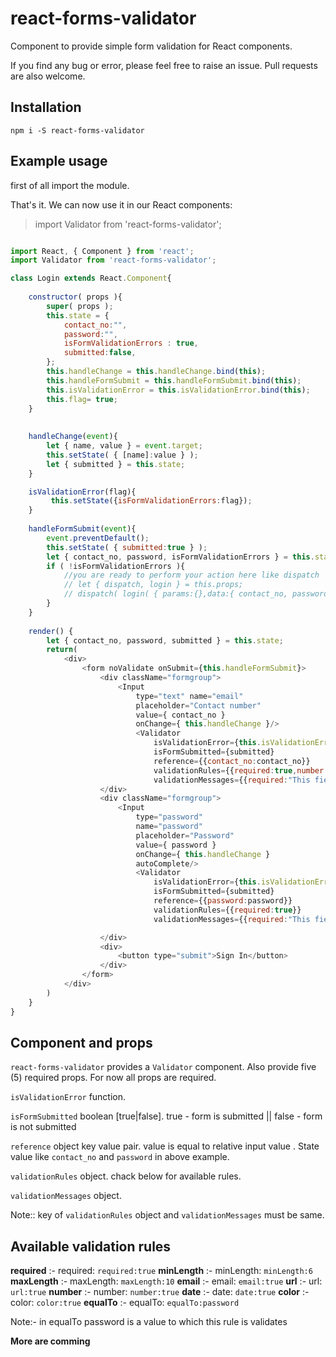 # react-forms-validator

Component to provide simple form validation for React components. 

If you find any bug or error, please feel free to raise an issue. Pull requests are also welcome.

## Installation

``
npm i -S react-forms-validator
``


## Example usage

first of all import the module.

That's it. We can now use it in our React components:

>import Validator from 'react-forms-validator';

```javascript

import React, { Component } from 'react';
import Validator from 'react-forms-validator';

class Login extends React.Component{
    
    constructor( props ){
        super( props );
        this.state = {
            contact_no:"",
            password:"",
            isFormValidationErrors : true,
            submitted:false,
        };
        this.handleChange = this.handleChange.bind(this);
        this.handleFormSubmit = this.handleFormSubmit.bind(this);
        this.isValidationError = this.isValidationError.bind(this);
        this.flag= true;
    }
    
    
    handleChange(event){
        let { name, value } = event.target;
        this.setState( { [name]:value } );
        let { submitted } = this.state;
    }

    isValidationError(flag){
         this.setState({isFormValidationErrors:flag});
    }
        
    handleFormSubmit(event){
        event.preventDefault();
        this.setState( { submitted:true } );
        let { contact_no, password, isFormValidationErrors } = this.state;
        if ( !isFormValidationErrors ){
            //you are ready to perform your action here like dispatch
            // let { dispatch, login } = this.props;
            // dispatch( login( { params:{},data:{ contact_no, password } } ) );
        }
    }
        
    render() {
        let { contact_no, password, submitted } = this.state;
        return(
            <div>
                <form noValidate onSubmit={this.handleFormSubmit}>
                    <div className="formgroup">
                        <Input 
                            type="text" name="email" 
                            placeholder="Contact number" 
                            value={ contact_no } 
                            onChange={ this.handleChange }/>
                            <Validator 
                                isValidationError={this.isValidationError}
                                isFormSubmitted={submitted} 
                                reference={{contact_no:contact_no}}
                                validationRules={{required:true,number:true,maxLength:10}} 
                                validationMessages={{required:"This field is required",number:"Not a valid number",maxLength:"Not a valid number"}}/>
                    </div>
                    <div className="formgroup">
                        <Input 
                            type="password" 
                            name="password" 
                            placeholder="Password" 
                            value={ password } 
                            onChange={ this.handleChange } 
                            autoComplete/>
                            <Validator 
                                isValidationError={this.isValidationError}
                                isFormSubmitted={submitted} 
                                reference={{password:password}} 
                                validationRules={{required:true}} 
                                validationMessages={{required:"This field is required",}}/>

                    </div>
                    <div>
                        <button type="submit">Sign In</button>
                    </div>
                </form>
            </div>  
        )
    }
}
```

## Component and props

```react-forms-validator``` provides a ```Validator``` component. Also provide five (5) required props. For now all props are required.

```isValidationError``` function.

```isFormSubmitted``` boolean [true|false]. true - form is submitted || false - form is not submitted 

```reference``` object key value pair. value is equal to relative input value . State value like ```contact_no``` and ```password``` in above example.

```validationRules``` object. chack below for available rules.

```validationMessages``` object. 

Note:: key of ```validationRules``` object and ```validationMessages``` must be same.


## Available validation rules 

**required** :-  required:<boolean> ```required:true```
**minLength** :- minLength:<length> ```minLength:6```
**maxLength** :- maxLength:<length> ```maxLength:10```
**email** :- email:<boolean> ```email:true```
**url** :- url:<boolean> ```url:true```
**number** :- number:<boolean> ```number:true```
**date** :- date:<boolean> ```date:true```
**color** :- color:<boolean> ```color:true```
**equalTo** :- equalTo:<refererValue> ```equalTo:password```

Note:- in equalTo password is a value to which this rule is validates

**More are comming**
 